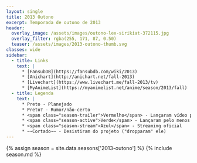 ```yaml
---
layout: single
title: 2013 Outono
excerpt: Temporada de outono de 2013
header:
  overlay_image: /assets/images/outono-lex-sirikiat-372115.jpg
  overlay_filter: rgba(255, 171, 87, 0.50)
  teaser: /assets/images/2013-outono-thumb.svg
classes: wide
sidebar:
  - title: Links
    text: |
      * [FansubDB](https://fansubdb.com/wiki/2013)
      * [Anichart](http://anichart.net/fall-2013)
      * [Livechart](https://www.livechart.me/fall-2013/tv)
      * [MyAnimeList](https://myanimelist.net/anime/season/2013/fall)
  - title: Legenda
    text: |
      * Preto - Planejado
      * Preto? - Rumor/não-certo
      * <span class="season-trailer">Vermelho</span> - Lançaram vídeo promocional ou trailer
      * <span class="season-active">Verde</span> - Lançaram pelo menos um episódio
      * <span class="season-stream">Azul</span> - Streaming oficial
      * ~~Cortado~~ - Desistiram do projeto ("dropparam" ele)
---
```


<!-- Para editar a tabela abra o arquivo /data/seasons/2013-outono.yml -->
{% assign season = site.data.seasons['2013-outono'] %}
{% include season.md %}
